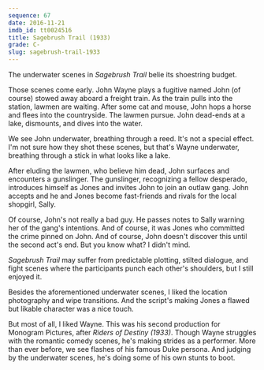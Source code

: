 ```yaml
---
sequence: 67
date: 2016-11-21
imdb_id: tt0024516
title: Sagebrush Trail (1933)
grade: C-
slug: sagebrush-trail-1933
---
```


The underwater scenes in _Sagebrush Trail_ belie its shoestring budget.

Those scenes come early. John Wayne plays a fugitive named John (of course) stowed away aboard a freight train. As the train pulls into the station, lawmen are waiting. After some cat and mouse, John hops a horse and flees into the countryside. The lawmen pursue. John dead-ends at a lake, dismounts, and dives into the water.

We see John underwater, breathing through a reed. It's not a special effect. I'm not sure how they shot these scenes, but that's Wayne underwater, breathing through a stick in what looks like a lake.

After eluding the lawmen, who believe him dead, John surfaces and encounters a gunslinger. The gunslinger, recognizing a fellow desperado, introduces himself as Jones and invites John to join an outlaw gang. John accepts and he and Jones become fast-friends and rivals for the local shopgirl, Sally.

Of course, John's not really a bad guy. He passes notes to Sally warning her of the gang's intentions. And of course, it was Jones who committed the crime pinned on John. And of course, John doesn't discover this until the second act's end. But you know what? I didn't mind.

_Sagebrush Trail_ may suffer from predictable plotting, stilted dialogue, and fight scenes where the participants punch each other's shoulders, but I still enjoyed it.

Besides the aforementioned underwater scenes, I liked the location photography and wipe transitions. And the script's making Jones a flawed but likable character was a nice touch.

But most of all, I liked Wayne. This was his second production for Monogram Pictures, after _Riders of Destiny (1933)_. Though Wayne struggles with the romantic comedy scenes, he's making strides as a performer. More than ever before, we see flashes of his famous Duke persona. And judging by the underwater scenes, he's doing some of his own stunts to boot.
